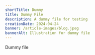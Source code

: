 ```yaml
---
shortTitle: Dummy
title: Dummy File
description: A dummy file for testing
creationDate: 2024-04-24
banner: /article-images/blog.jpeg
bannerAlt: Illustration for dummy file
---
```


Dummy file
